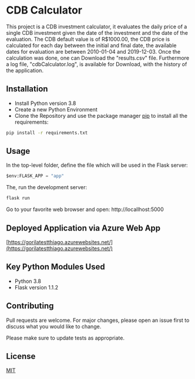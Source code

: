 # CDB Calculator

This project is a CDB investment calculator, it evaluates the daily price of a single CDB investment given the date of the investment and the date of the evaluation. The CDB default value is of R$1000.00, the CDB price is calculated for each day between the initial and final date, the available dates for evaluation are between 2010-01-04 and 2019-12-03. Once the calculation was done, one can Download the "results.csv" file. Furthermore a log file, "cdbCalculator.log", is available for Download, with the history of the application.

## Installation

* Install Python version 3.8
* Create a new Python Environment
* Clone the Repository and use the package manager [pip](https://pip.pypa.io/en/stable/) to install all the requirements:

```bash
pip install -r requirements.txt
```

## Usage

In the top-level folder, define the file which will be used in the Flask server:

```python
$env:FLASK_APP = "app"
```

The, run the development server:

```python
flask run
```
Go to your favorite web browser and open:
http://locallhost:5000

## Deployed Application via Azure Web App

[https://gorilatestthiago.azurewebsites.net/](https://gorilatestthiago.azurewebsites.net/)

## Key Python Modules Used

* Python 3.8
* Flask version 1.1.2

## Contributing
Pull requests are welcome. For major changes, please open an issue first to discuss what you would like to change.

Please make sure to update tests as appropriate.

## License
[MIT](https://choosealicense.com/licenses/mit/)
